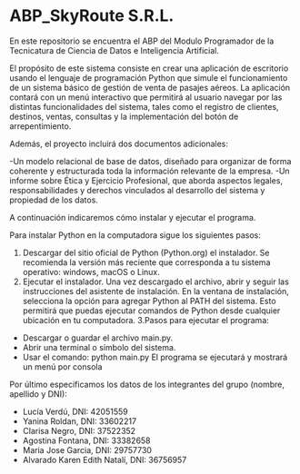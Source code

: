 # ABP_SkyRoute S.R.L.
En este repositorio se encuentra el ABP del Modulo Programador de la Tecnicatura de Ciencia de Datos e Inteligencia Artificial.

El propósito de este sistema consiste en crear una aplicación de escritorio usando el lenguaje de programación Python que simule el funcionamiento de un sistema básico de gestión de venta de pasajes aéreos.
La aplicación contará con un menú interactivo que permitirá al usuario navegar por las distintas funcionalidades del sistema, tales como el registro de clientes, destinos, ventas, consultas y la implementación del botón de arrepentimiento.

Además, el proyecto incluirá dos documentos adicionales:

-Un modelo relacional de base de datos, diseñado para organizar de forma coherente y estructurada toda la información relevante de la empresa.
-Un informe sobre Ética y Ejercicio Profesional, que aborda aspectos legales, responsabilidades y derechos vinculados al desarrollo del sistema y propiedad de los datos.

A continuación indicaremos cómo instalar y ejecutar el programa.

Para instalar Python en la computadora sigue los siguientes pasos:
1. Descargar del sitio oficial de Python (Python.org) el instalador. Se recomienda la versión
más reciente que corresponda a tu sistema operativo: windows, macOS o Linux.
2. Ejecutar el instalador. Una vez descargado el archivo, abrir y seguir las instrucciones del
asistente de instalación. En la ventana de instalación, selecciona la opción para agregar
Python al PATH del sistema. Esto permitirá que puedas ejecutar comandos de Python
desde cualquier ubicación en tu computadora.
3.Pasos para ejecutar el programa:
  - Descargar o guardar el archivo main.py.
  - Abrir una terminal o símbolo del sistema.
  - Usar el comando: python main.py
El programa se ejecutará y mostrará un menú por consola


Por último especificamos los datos de los integrantes del grupo (nombre, apellido y DNI):

- Lucía Verdú, DNI: 42051559
- Yanina Roldan, DNI: 33602217
- Clarisa Negro, DNI: 37522352
- Agostina Fontana, DNI: 33382658
- Maria Jose Garcia, DNI: 29757730 
- Alvarado Karen Edith Natalí, DNI: 36756957




